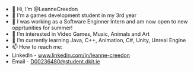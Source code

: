 - 👋 Hi, I’m @LeanneCreedon
- 🐧 I'm a games development student in my 3rd year
- 🐝 I was working as a Software Enginner Intern and am now open to new opprtunities for summer!
- 👀 I’m interested in Video Games, Music, Animals and Art
- 🌱 I’m currently learning Java, C++, Animation, C#, Unity, Unreal Engine
- 📫 How to reach me:
- Linkedln - www.linkedin.com/in/leanne-creedon
- Email - D00236480@student.dkit.ie

<!---
LeanneCreedon/LeanneCreedon is a ✨ special ✨ repository because its `README.md` (this file) appears on your GitHub profile.
You can click the Preview link to take a look at your changes.
--->
